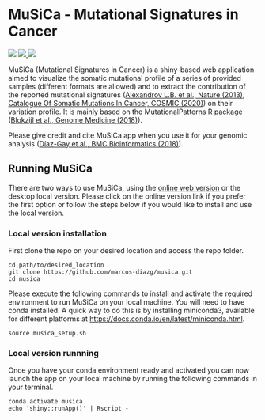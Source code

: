 # MuSiCa - Mutational Signatures in Cancer

<p>
<a href="https://github.com/marcos-diazg/musica/releases" alt="latest release version">
  <img src="https://img.shields.io/github/release/marcos-diazg/musica.svg" /></a>
<a href="https://github.com/marcos-diazg/musica/issues">
  <img src="https://img.shields.io/github/issues/marcos-diazg/musica"</a>
<a href="https://toolsr.fcrb.es/sample-apps/MuSiCa/">
  <img src="https://img.shields.io/website?down_color=lightgrey&down_message=not%20available%20online%20version&up_color=green&up_message=online%20version&url=http%3A%2F%2Ftoolsr.fcrb.es%2Fsample-apps%2FMuSiCa%2F" /></a>
</p>

MuSiCa (Mutational Signatures in Cancer) is a shiny-based web application aimed to visualize the somatic mutational profile of a series of provided samples (different formats are allowed) and to extract the contribution of the reported mutational signatures ([Alexandrov L.B. et al., Nature (2013)](http://dx.doi.org/10.1038/nature12477), [Catalogue Of Somatic Mutations In Cancer, COSMIC (2020)](http://cancer.sanger.ac.uk/cosmic/signatures)) on their variation profile. It is mainly based on the MutationalPatterns R package ([Blokzijl et al., Genome Medicine (2018)](https://doi.org/10.1186/s13073-018-0539-0)).

Please give credit and cite MuSiCa app when you use it for your genomic analysis ([Díaz-Gay et al., BMC Bioinformatics (2018)](https://doi.org/10.1186/s12859-018-2234-y)).

## Running MuSiCa

There are two ways to use MuSiCa, using the [online web version](https://toolsr.fcrb.es/sample-apps/MuSiCa/) or the desktop local version. Please click on the online version link if you prefer the first option or follow the steps below if you would like to install and use the local version.

### Local version installation

First clone the repo on your desired location and access the repo folder.

```shell
cd path/to/desired_location
git clone https://github.com/marcos-diazg/musica.git
cd musica
```

Please execute the following commands to install and activate the required environment to run MuSiCa on your local machine. You will need to have conda installed. A quick way to do this is by installing miniconda3, available for different platforms at https://docs.conda.io/en/latest/miniconda.html.

```shell
source musica_setup.sh
```

### Local version runnning

Once you have your conda environment ready and activated you can now launch the app on your local machine by running the following commands in your terminal.

```shell
conda activate musica
echo 'shiny::runApp()' | Rscript -
```

